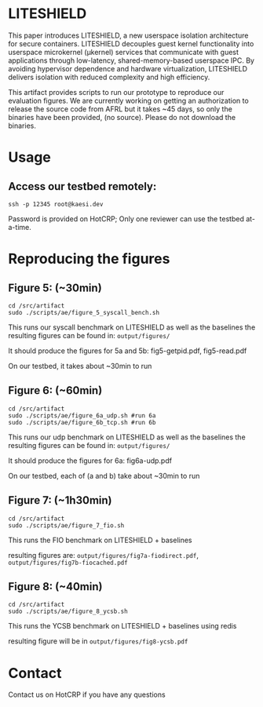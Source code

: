 # LITESHIELD

This paper introduces LITESHIELD, a new userspace isolation architecture for secure containers. LITESHIELD decouples guest kernel functionality into userspace microkernel (μkernel) services that communicate with guest applications through low-latency, shared-memory-based userspace IPC.
By avoiding hypervisor dependence and hardware virtualization, LITESHIELD delivers isolation with reduced complexity and high efficiency.

This artifact provides scripts to run our prototype to reproduce our evaluation figures.  We are currently working on getting an authorization to release the source code from AFRL but it takes ~45 days, so only the binaries have been provided, (no source).  Please do not download the binaries.

# Usage
## Access our testbed remotely:
```
ssh -p 12345 root@kaesi.dev
```

Password is provided on HotCRP; Only one reviewer can use the testbed at-a-time.

# Reproducing the figures
## Figure 5: (~30min)

```
cd /src/artifact
sudo ./scripts/ae/figure_5_syscall_bench.sh
```

This runs our syscall benchmark on LITESHIELD as well as the baselines
the resulting figures can be found in: `output/figures/`

It should produce the figures for 5a and 5b: fig5-getpid.pdf, fig5-read.pdf

On our testbed, it takes about ~30min to run

## Figure 6: (~60min)
```
cd /src/artifact
sudo ./scripts/ae/figure_6a_udp.sh #run 6a
sudo ./scripts/ae/figure_6b_tcp.sh #run 6b
```
This runs our udp benchmark on LITESHIELD as well as the baselines
the resulting figures can be found in: `output/figures/`

It should produce the figures for 6a: fig6a-udp.pdf

On our testbed, each of (a and b) take about ~30min to run

## Figure 7: (~1h30min)
```
cd /src/artifact
sudo ./scripts/ae/figure_7_fio.sh
```

This runs the FIO benchmark on LITESHIELD + baselines

resulting figures are: `output/figures/fig7a-fiodirect.pdf`, `output/figures/fig7b-fiocached.pdf`

## Figure 8: (~40min)
```
cd /src/artifact
sudo ./scripts/ae/figure_8_ycsb.sh
```

This runs the YCSB benchmark on LITESHIELD + baselines using redis

resulting figure will be in `output/figures/fig8-ycsb.pdf`

# Contact

Contact us on HotCRP if you have any questions
